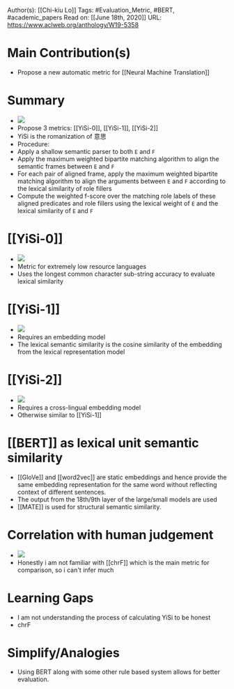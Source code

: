 Author(s): [[Chi-kiu Lo]]
Tags: #Evaluation_Metric, #BERT, #academic_papers
Read on: [[June 18th, 2020]]
URL: https://www.aclweb.org/anthology/W19-5358
# Main Contribution(s)
- Propose a new automatic metric for [[Neural Machine Translation]]
# Summary
- ![](https://firebasestorage.googleapis.com/v0/b/firescript-577a2.appspot.com/o/imgs%2Fapp%2FPaperReadings%2FPP9laHHQSX.png?alt=media&token=4fadb19e-a95f-4647-b7fb-0491f8772e2f)
- Propose 3 metrics: [[YiSi-0]], [[YiSi-1]], [[YiSi-2]]
- YiSi is the romanization of 意思
- Procedure:
- Apply a shallow semantic parser to both `E` and `F`
- Apply the maximum weighted bipartite matching algorithm to align the semantic frames between `E` and `F`
- For each pair of aligned frame, apply the maximum weighted bipartite matching algorithm to align the arguments between `E` and `F` according to the lexical similarity of role fillers
- Compute the weighted f-score over the matching role labels of these aligned predicates and role fillers using the lexical weight of `E` and the lexical similarity of `E` and `F`
#  [[YiSi-0]]
- ![](https://firebasestorage.googleapis.com/v0/b/firescript-577a2.appspot.com/o/imgs%2Fapp%2FPaperReadings%2FxSSWLZAHCQ.png?alt=media&token=86a69040-2915-49a6-b272-5f5dc418d130)
- Metric for extremely low resource languages
- Uses the longest common character sub-string accuracy to evaluate lexical similarity 
#  [[YiSi-1]]
- ![](https://firebasestorage.googleapis.com/v0/b/firescript-577a2.appspot.com/o/imgs%2Fapp%2FPaperReadings%2FOHJNeUV8MJ.png?alt=media&token=9d3ad1a4-a331-41f1-bbf2-0938e5bbd35b)
- Requires an embedding model
- The lexical semantic similarity is the cosine similarity of the embedding from the lexical representation model
#  [[YiSi-2]]
- ![](https://firebasestorage.googleapis.com/v0/b/firescript-577a2.appspot.com/o/imgs%2Fapp%2FPaperReadings%2FNlf1QW23mz.png?alt=media&token=729d9fba-94f6-4cdb-8a05-90963035211e)
- Requires a cross-lingual embedding model
- Otherwise similar to [[YiSi-1]]
#  [[BERT]] as lexical unit semantic similarity
- [[GloVe]] and [[word2vec]] are static embeddings and hence provide the same embedding representation for the same word without reflecting context of different sentences.
- The output from the 18th/9th layer of the large/small models are used 
- [[MATE]] is used for structural semantic similarity.
#  Correlation with human judgement 
- ![](https://firebasestorage.googleapis.com/v0/b/firescript-577a2.appspot.com/o/imgs%2Fapp%2FPaperReadings%2Fo0KtrSGglJ.png?alt=media&token=a83aec95-70d7-4150-813a-2333eadefb45)
- Honestly i am not familiar with [[chrF]] which is the main metric for comparison, so i can't infer much 
# Learning Gaps
- I am not understanding the process of calculating YiSi to be honest
- chrF
# Simplify/Analogies
- Using BERT along with some other rule based system allows for better evaluation.
